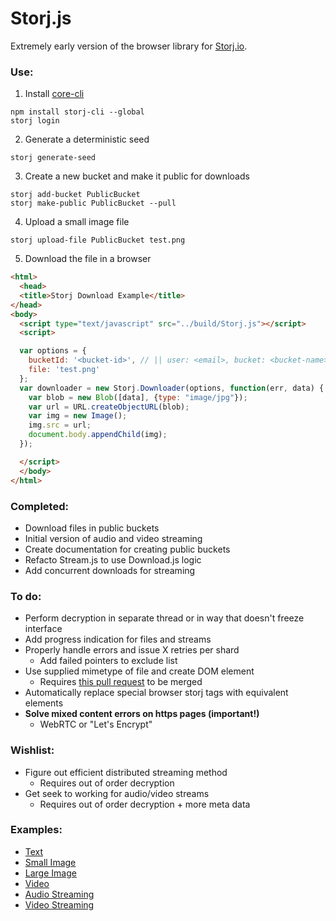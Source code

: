 # Storj.js
Extremely early version of the browser library for [Storj.io](https://storj.io/).

### Use:
  1. Install [core-cli](https://github.com/Storj/core-cli)
  
  ```
  npm install storj-cli --global
  storj login
  ```
  
  2. Generate a deterministic seed
  
  ```
  storj generate-seed
  ```
  
  3. Create a new bucket and make it public for downloads
  
  ```
  storj add-bucket PublicBucket
  storj make-public PublicBucket --pull
  ```
  
  4. Upload a small image file
  
  ```
  storj upload-file PublicBucket test.png
  ```
  
  5. Download the file in a browser

  ```html
  <html>
    <head>
    <title>Storj Download Example</title>
  </head>
  <body>
    <script type="text/javascript" src="../build/Storj.js"></script>
    <script>

    var options = {
      bucketId: '<bucket-id>', // || user: <email>, bucket: <bucket-name>
      file: 'test.png'
    };
    var downloader = new Storj.Downloader(options, function(err, data) {
      var blob = new Blob([data], {type: "image/jpg"});
      var url = URL.createObjectURL(blob);
      var img = new Image();
      img.src = url;
      document.body.appendChild(img);
    });

    </script>
    </body>
  </html>
  ```

### Completed:
  * Download files in public buckets
  * Initial version of audio and video streaming
  * Create documentation for creating public buckets
  * Refacto Stream.js to use Download.js logic
  * Add concurrent downloads for streaming

### To do:
  * Perform decryption in separate thread or in way that doesn't freeze interface
  * Add progress indication for files and streams
  * Properly handle errors and issue X retries per shard
    * Add failed pointers to exclude list
  * Use supplied mimetype of file and create DOM element
    * Requires [this pull request](https://github.com/Storj/bridge/pull/288) to be merged
  * Automatically replace special browser storj tags with equivalent elements
  * **Solve mixed content errors on https pages (important!)**
    * WebRTC or "Let's Encrypt"

### Wishlist:
  * Figure out efficient distributed streaming method
    * Requires out of order decryption
  * Get seek to working for audio/video streams
    * Requires out of order decryption + more meta data

### Examples:
  * [Text](http://htmlpreview.github.io/?https://github.com/cpollard1001/storj.js/blob/master/examples/text.html)
  * [Small Image](http://htmlpreview.github.io/?https://github.com/cpollard1001/storj.js/blob/master/examples/small_image.html)
  * [Large Image](http://htmlpreview.github.io/?https://github.com/cpollard1001/storj.js/blob/master/examples/large_image.html)
  * [Video](http://htmlpreview.github.io/?https://github.com/cpollard1001/storj.js/blob/master/examples/video.html)
  * [Audio Streaming](http://htmlpreview.github.io/?https://github.com/cpollard1001/storj.js/blob/master/examples/audio_stream.html)
  * [Video Streaming](http://htmlpreview.github.io/?https://github.com/cpollard1001/storj.js/blob/master/examples/video_stream.html)
